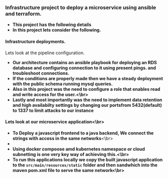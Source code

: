 ### Infrastructure project to deploy a microservice using ansible and terraform.
- **This project has the following details**
- **In this project lets consider the following.**
#### Infrastructure deployments.
Lets look at the pipeline configuration.
- **Our architecture contains an ansible playbook for deploying an RDS database and configuring connection to it using present pings. and troubleshoot connections.**
- **If the conditions are properly made then we have a steady deployment with the public schema running mysql queries.**
- **Also in this project was the need to configure a role that enables read and write access for the user.<\br>**
- **Lastly and most importantly was the need to implement data retention and high availabilty settings by changing our portsfrom 5432(default) to 1337 to limit attacks to our instance**
#### Lets look at our microservice application<\br>
- **To Deploy a javascript frontend to a java backend, We connect the strings with access in the same networks**<\br>
- 
- **Using docker compoose amd kubernetes namespace or cloud subnetting is one very  key way of achieving this.<\br>**
- **To run this applications locally we copy the built javascript application to the `src/main/resources/static` folder and then sandwhich into the maven pom.xml file to serve the same network<\br>**

